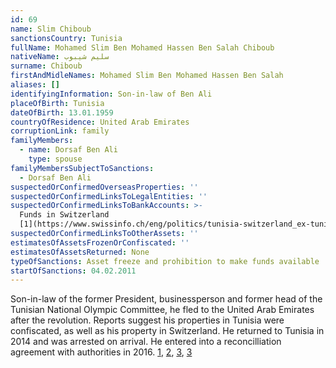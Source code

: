 ```yaml
---
id: 69
name: Slim Chiboub
sanctionsCountry: Tunisia
fullName: Mohamed Slim Ben Mohamed Hassen Ben Salah Chiboub
nativeName: سليم شيبوب
surname: Chiboub
firstAndMidleNames: Mohamed Slim Ben Mohamed Hassen Ben Salah
aliases: []
identifyingInformation: Son-in-law of Ben Ali
placeOfBirth: Tunisia
dateOfBirth: 13.01.1959
countryOfResidence: United Arab Emirates
corruptionLink: family
familyMembers:
  - name: Dorsaf Ben Ali
    type: spouse
familyMembersSubjectToSanctions:
  - Dorsaf Ben Ali
suspectedOrConfirmedOverseasProperties: ''
suspectedOrConfirmedLinksToLegalEntities: ''
suspectedOrConfirmedLinksToBankAccounts: >-
  Funds in Switzerland
  [1](https://www.swissinfo.ch/eng/politics/tunisia-switzerland_ex-tunisian-president-s-son-in-law-found-guilty-of-aiding-corruption/42607424)
suspectedOrConfirmedLinksToOtherAssets: ''
estimatesOfAssetsFrozenOrConfiscated: ''
estimatesOfAssetsReturned: None
typeOfSanctions: Asset freeze and prohibition to make funds available
startOfSanctions: 04.02.2011
---
```

Son-in-law of the former President, businessperson and former head of the 
Tunisian National Olympic Committee, he fled to the United Arab Emirates after 
the revolution. Reports suggest his properties in Tunisia were confiscated, as 
well as his property in Switzerland. He returned to Tunisia in 2014 and was 
arrested on arrival. He entered into a reconcilliation agreement with 
authorities in 2016. 
[1](http://kapitalis.com/tunisie/2016/05/05/reconciliation-nationale-slim-chiboub-fait-premier-pas/), 
[2](https://www.jeuneafrique.com/mag/586420/politique/tunisie-que-devient-slim-chiboub/), 
[3](http://www.businessnews.com.tn/slim-chiboub-arrete-a-son-arrivee-en-tunisie-puis-transfere-au-tribunal-audio,520,51236), 
[3](https://www.gettyimages.ae/detail/news-photo/police-officers-take-security-measures-as-slim-chiboub-news-photo/459185384) 
